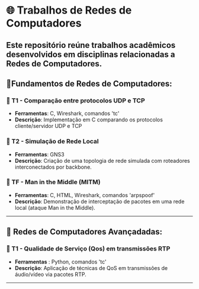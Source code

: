 # 🌐 Trabalhos de Redes de Computadores
Este repositório reúne trabalhos acadêmicos desenvolvidos em disciplinas relacionadas a **Redes de Computadores**.
---

## 📘Fundamentos de Redes de Computadores:
### 📄 T1 - Comparação entre protocolos UDP e TCP
- **Ferramentas**: C, Wireshark, comandos 'tc'
- **Descrição**: Implementação em C comparando os protocolos cliente/servidor UDP e TCP
### 📄 T2 - Simulação de Rede Local
- **Ferramentas**: GNS3
- **Descrição**: Criação de uma topologia de rede simulada com roteadores interconectados por backbone.
### 📄 TF - Man in the Middle (MITM)
- **Ferramentas**: C, HTML, Wireshark, comandos 'arpspoof'
- **Descrição**: Demonstração de interceptação de pacotes em uma rede local (ataque Man in the Middle).
---

## 📕 Redes de Computadores Avançadadas:
### 📄 T1 - Qualidade de Serviço (Qos) em transmissões RTP
- **Ferramentas** : Python, comandos 'tc'
- **Descrição**: Aplicação de técnicas de QoS em transmissões de áudio/vídeo via pacotes RTP.
---
